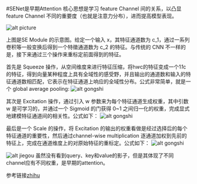 #SENet是早期Attention
核心思想是学习 feature Channel 间的关系，以凸显feature Channel 不同的重要度（也就是注意力分布），进而提高模型表现。

![alt picture](https://pic2.zhimg.com/v2-3ba4660b11053644db26aa6587016d99_r.jpg)

上图是SE Module 的示意图。给定一个输入 x，其特征通道数为 c_1，通过一系列卷积等一般变换后得到一个特徵通道数为 c_2 的特征。与传统的 CNN 不一样的是，接下来通过三个操作来重标定前面得到的特征。

首先是 Squeeze 操作，从空间维度来进行特征压缩，将h*w*c的特征变成一个1*1*c的特征，得到向量某种程度上具有全域性的感受野，并且输出的通道数和输入的特征通道数相匹配，它表示在特征通道上响应的全域性分布。公式非常简单，就是一个 global average pooling:
![alt gongshi](https://pic2.zhimg.com/v2-bae82e76f49627259ef0cd40fa90ada1_r.jpg)

其次是 Excitation 操作，通过引入 w 参数来为每个特征通道生成权重，其中引数 w 是可学习的，并通过一个 Sigmoid 的门获得 0~1 之间归一化的权重，完成显式地建模特征通道间的相关性。公式如下：
![alt gongshi](https://pic4.zhimg.com/v2-c1c19c8bed9fc6a30593e788b2980bd3_r.jpg)

最后是一个 Scale 的操作，将 Excitation 的输出的权重看做是经过选择后的每个特征通道的重要性，然后通过channel-wise multiplication 逐通道加权到先前的特征上，完成在通道维度上的对原始特征的重标定。公式如下：
![alt gongshi](https://pic1.zhimg.com/v2-a921553eef4fc05af13c2a3cc828d2ec_r.jpg)

![alt jiegou](https://pic1.zhimg.com/v2-be016e82174d230ec0b402c9dbbc8ecc_r.jpg)
虽然没有看到query、key和value的影子，但是其体现了不同channel应有不同权重，是早期的attention。

参考链接[zhihu](https://zhuanlan.zhihu.com/p/283125663)